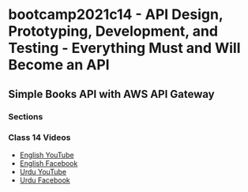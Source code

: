 # bootcamp2021c14 - API Design, Prototyping, Development, and Testing - Everything Must and Will Become an API

## Simple Books API with AWS API Gateway

### Sections

### Class 14 Videos

- [English YouTube](https://www.youtube.com/watch?v=7YgZC0tZJ8A&ab_channel=CertifiedUnicornDeveloper)
- [English Facebook](https://www.facebook.com/fb.anees.ahmed/videos/1536119160098219?_rdc=1&_rdr)
- [Urdu YouTube](https://www.youtube.com/watch?v=enYadeUMP0E&ab_channel=CertifiedUnicornDeveloperinUrdu)
- [Urdu Facebook](https://www.facebook.com/Ai.SirQasim/videos/1802443406626216?_rdc=1&_rdr)
